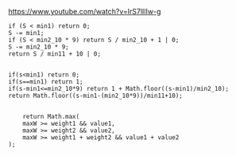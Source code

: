 https://www.youtube.com/watch?v=IrS7lIlIw-g


    if (S < min1) return 0;
    S -= min1;
    if (S < min2_10 * 9) return S / min2_10 + 1 | 0;
    S -= min2_10 * 9;
    return S / min11 + 10 | 0;


    if(s<min1) return 0;
    if(s==min1) return 1;
    if(s-min1<=min2_10*9) return 1 + Math.floor((s-min1)/min2_10);
    return Math.floor((s-min1-(min2_10*9))/min11+10);


        return Math.max(
        maxW >= weight1 && value1,
        maxW >= weight2 && value2,
        maxW >= weight1 + weight2 && value1 + value2
    );